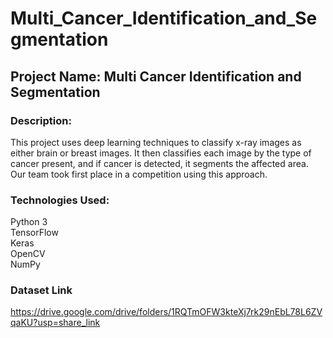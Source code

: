 # Multi_Cancer_Identification_and_Segmentation
## Project Name: Multi Cancer Identification and Segmentation
### Description:
This project uses deep learning techniques to classify x-ray images as either brain or breast images. It then classifies each image by the type of cancer present, and if cancer is detected, it segments the affected area. Our team took first place in a competition using this approach.

### Technologies Used:
Python 3 <br />
TensorFlow <br />
Keras   
OpenCV   <br />
NumPy
### Dataset Link
https://drive.google.com/drive/folders/1RQTmOFW3kteXj7rk29nEbL78L6ZVqaKU?usp=share_link

